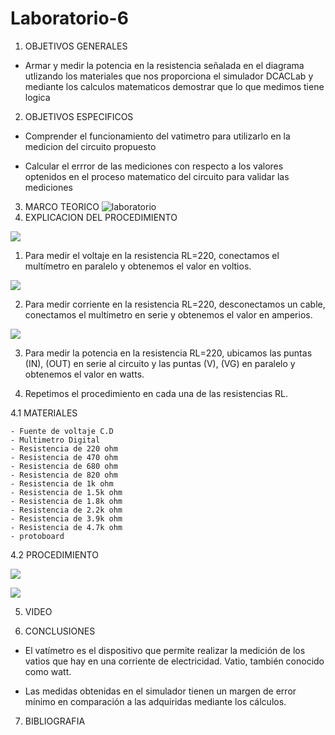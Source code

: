 # Laboratorio-6

1. OBJETIVOS GENERALES

- Armar y medir la potencia en la resistencia señalada en el diagrama utlizando los materiales que nos proporciona el simulador DCACLab y mediante los calculos matematicos demostrar que lo que medimos tiene logica

2. OBJETIVOS ESPECIFICOS

- Comprender el funcionamiento del vatimetro para utilizarlo en la medicion del circuito propuesto

- Calcular el errror de las mediciones con respecto a los valores optenidos en el proceso matematico del circuito para validar las mediciones

3. MARCO TEORICO
![laboratorio](https://user-images.githubusercontent.com/84397282/127200614-4d61b5cd-bd0b-40e6-bef2-87b54e081f51.jpg)
4. EXPLICACION DEL PROCEDIMIENTO

![](https://user-images.githubusercontent.com/84998005/127759026-ab91161e-eb25-4f3d-a737-224b36816fa9.png)

1.	Para medir el voltaje en la resistencia RL=220, conectamos el multímetro en paralelo y obtenemos el valor en voltios. 

![](https://user-images.githubusercontent.com/84998005/127759024-de8e5c39-f690-4264-ba17-795a241afa00.png)

2.	Para medir corriente en la resistencia RL=220, desconectamos un cable, conectamos el multímetro en serie y obtenemos el valor en amperios. 

![](https://user-images.githubusercontent.com/84998005/127759027-2e12e49c-5636-4a02-af33-ec949470e72d.png)

3.	Para medir la potencia en la resistencia RL=220, ubicamos las puntas (IN), (OUT) en serie al circuito y las puntas (V), (VG) en paralelo y obtenemos el valor en watts.

4.	Repetimos el procedimiento en cada una de las resistencias RL.


  4.1 MATERIALES
  
    - Fuente de voltaje C.D
    - Multimetro Digital
    - Resistencia de 220 ohm
    - Resistencia de 470 ohm
    - Resistencia de 680 ohm
    - Resistencia de 820 ohm
    - Resistencia de 1k ohm
    - Resistencia de 1.5k ohm
    - Resistencia de 1.8k ohm
    - Resistencia de 2.2k ohm
    - Resistencia de 3.9k ohm
    - Resistencia de 4.7k ohm
    - protoboard
  
  
    
  4.2 PROCEDIMIENTO
  
  ![](https://user-images.githubusercontent.com/84998013/127776102-2a841885-fb54-42f9-82df-9bf48d2c5951.png)
  
  ![](https://user-images.githubusercontent.com/84998013/127776182-d67cdabd-34c8-4fb2-8955-81664ec163a9.png)
  
  
5. VIDEO

6. CONCLUSIONES

- El vatímetro es el dispositivo que permite realizar la medición de los vatios que hay en una corriente de electricidad. Vatio, también conocido como watt.

- Las medidas obtenidas en el simulador tienen un margen de error mínimo en comparación a las adquiridas mediante los cálculos. 


7. BIBLIOGRAFIA 
